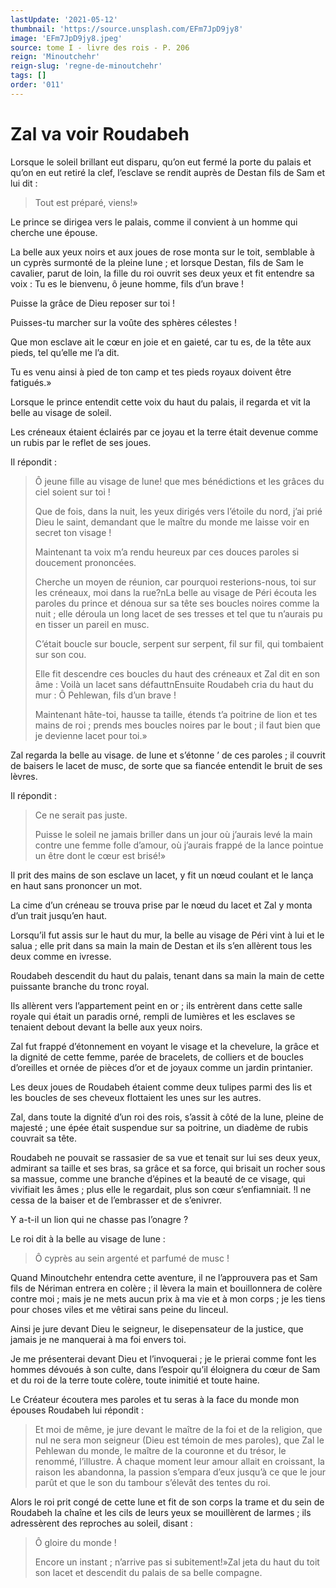 ```yaml
---
lastUpdate: '2021-05-12'
thumbnail: 'https://source.unsplash.com/EFm7JpD9jy8'
image: 'EFm7JpD9jy8.jpeg'
source: tome I - livre des rois - P. 206
reign: 'Minoutchehr'
reign-slug: 'regne-de-minoutchehr'
tags: []
order: '011'
---
```


# Zal va voir Roudabeh

Lorsque le soleil brillant eut disparu, qu’on eut fermé la porte du palais et qu’on en eut retiré la clef, l’esclave se rendit auprès de Destan fils de Sam et lui dit :

> Tout est préparé, viens!»

Le prince se dirigea vers le palais, comme il convient à un homme qui cherche une épouse.

La belle aux yeux noirs et aux joues de rose monta sur le toit, semblable à un cyprès surmonté de la pleine lune ; et lorsque Destan, fils de Sam le cavalier, parut de loin, la fille du roi ouvrit ses deux yeux et fit entendre sa voix : Tu es le bienvenu, ô jeune homme, fils d’un brave !

Puisse la grâce de Dieu reposer sur toi !

Puisses-tu marcher sur la voûte des sphères célestes !

Que mon esclave ait le cœur en joie et en gaieté, car tu es, de la tête aux pieds, tel qu’elle me l’a dit.

Tu es venu ainsi à pied de ton camp et tes pieds royaux doivent être fatigués.»

Lorsque le prince entendit cette voix du haut du palais, il regarda et vit la belle au visage de soleil.

Les créneaux étaient éclairés par ce joyau et la terre était devenue comme un rubis par le reflet de ses joues.

Il répondit :

> Ô jeune fille au visage de lune!
que mes bénédictions et les grâces du ciel soient sur toi !
>
> Que de fois, dans la nuit, les yeux dirigés vers l’étoile du nord, j’ai prié Dieu le saint, demandant que le maître du monde me laisse voir en secret ton visage !
>
> Maintenant ta voix m’a rendu heureux par ces douces paroles si doucement prononcées.
>
> Cherche un moyen de réunion, car pourquoi resterions-nous, toi sur les créneaux, moi dans la rue?nLa belle au visage de Péri écouta les paroles du prince et dénoua sur sa tête ses boucles noires comme la nuit ; elle déroula un long lacet de ses tresses et tel que tu n’aurais pu en tisser un pareil en musc.
>
> C’était boucle sur boucle, serpent sur serpent, fil sur fil, qui tombaient sur son cou.
>
> Elle fit descendre ces boucles du haut des créneaux et Zal dit en son âme : Voilà un lacet sans défauttnEnsuite Roudabeh cria du haut du mur : Ô Pehlewan, fils d’un brave !
>
> Maintenant hâte-toi, hausse ta taille, étends t’a poitrine de lion et tes mains de roi ; prends mes boucles noires par le bout ; il faut bien que je devienne lacet pour toi.»

Zal regarda la belle au visage. de lune et s’étonne
’ de ces paroles ; il couvrit de baisers le lacet de musc, de sorte que sa fiancée entendit le bruit de ses lèvres.

Il répondit :

> Ce ne serait pas juste.
>
> Puisse le soleil ne jamais briller dans un jour où j’aurais levé la main contre une femme folle d’amour, où j’aurais frappé de la lance pointue un être dont le cœur est brisé!»

Il prit des mains de son esclave un lacet, y fit un nœud coulant et le lança en haut sans prononcer un mot.

La cime d’un créneau se trouva prise par le nœud du lacet et Zal y monta d’un trait jusqu’en haut.

Lorsqu’il fut assis sur le haut du mur, la belle au visage de Péri vint à lui et le salua ; elle prit dans sa main la main de Destan et ils s’en allèrent tous les deux comme en ivresse.

Roudabeh descendit du haut du palais, tenant dans sa main la main de cette puissante branche du tronc royal.

Ils allèrent vers l’appartement peint en or ; ils entrèrent dans cette salle royale qui était un paradis orné, rempli de lumières et les esclaves se tenaient debout devant la belle aux yeux noirs.

Zal fut frappé d’étonnement en voyant le visage et la chevelure, la grâce et la dignité de cette femme, parée de bracelets, de colliers et de boucles d’oreilles et ornée de pièces d’or et de joyaux comme un jardin printanier.

Les deux joues de Roudabeh étaient comme deux tulipes parmi des lis et les boucles de ses cheveux flottaient les unes sur les autres.

Zal, dans toute la dignité d’un roi des rois, s’assit à côté de la lune, pleine de majesté ; une épée était suspendue sur sa poitrine, un diadème de rubis couvrait sa tête.

Roudabeh ne pouvait se rassasier de sa vue et tenait sur lui ses deux yeux, admirant sa taille et ses bras, sa grâce et sa force, qui brisait un rocher sous sa massue, comme une branche d’épines et la beauté de ce visage, qui vivifiait les âmes ; plus elle le regardait, plus son cœur s’enfiamniait. !l ne cessa de la baiser et de l’embrasser et de s’enivrer.

Y a-t-il un lion qui ne chasse pas l’onagre ?

Le roi dit à la belle au visage de lune :

> Ô cyprès au sein argenté et parfumé de musc !

Quand Minoutchehr entendra cette aventure, il ne l’approuvera pas et Sam fils de Nériman entrera en colère ; il lèvera la main et bouillonnera de colère contre moi ; mais je ne mets aucun prix à ma vie et à mon corps ; je les tiens pour choses viles et me vêtirai sans peine du linceul.

Ainsi je jure devant Dieu le seigneur, le disepensateur de la justice, que jamais je ne manquerai à ma foi envers toi.

Je me présenterai devant Dieu et l’invoquerai ; je le prierai comme font les hommes dévoués à son culte, dans l’espoir qu’il éloignera du cœur de Sam et du roi de la terre toute colère, toute inimitié et toute haine.

Le Créateur écoutera mes paroles et tu seras à la face du monde mon épouses Roudabeh lui répondit :

> Et moi de même, je jure devant le maître de la foi et de la religion, que nul ne sera mon seigneur (Dieu est témoin de mes paroles), que Zal le Pehlewan du monde, le maître de la couronne et du trésor, le renommé, l’illustre.
À chaque moment leur amour allait en croissant, la raison les abandonna, la passion s’empara d’eux jusqu’à ce que le jour parût et que le son du tambour s’élevât des tentes du roi.

Alors le roi prit congé de cette lune et fit de son corps la trame et du sein de Roudabeh la chaîne et les cils de leurs yeux se mouillèrent de larmes ; ils adressèrent des reproches au soleil, disant :

> Ô gloire du monde !
>
> Encore un instant ; n’arrive pas si subitement!»Zal jeta du haut du toit son lacet et descendit du palais de sa belle compagne.
